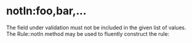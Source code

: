 # notIn:foo,bar,...

The field under validation must not be included in the given list of values. The Rule::notIn method may be used to fluently construct the rule:
